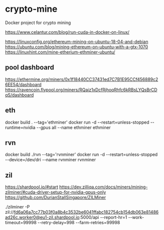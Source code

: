 # crypto-mine
Docker project for crypto mining

https://www.celantur.com/blog/run-cuda-in-docker-on-linux/

https://linuxconfig.org/ethereum-mining-on-ubuntu-18-04-and-debian
https://ubuntu.com/blog/mining-ethereum-on-ubuntu-with-a-gtx-1070
https://linuxhint.com/mine-etherium-ethminer-ubuntu/

## pool dashboard
https://ethermine.org/miners/0x1f18440CC37431ed7C7B1E95CCf456889c26EE54/dashboard
https://ravencoin.flypool.org/miners/RQaiz1xDcfRjhoqRhfc6kRBsLYQsBrCDqS/dashboard


## eth
docker build . --tag='ethminer'
docker run -d --restart=unless-stopped --runtime=nvidia --gpus all --name ethminer ethminer


## rvn
docker build ./rvn --tag='rvnminer'
docker run -d --restart=unless-stopped --device=/dev/dri --name rvnminer rvnminer


## zil

https://shardpool.io/#start
https://dev.zilliqa.com/docs/miners/mining-zilminer/#cuda-driver-setup-for-nvidia-gpus-only
https://github.com/DurianStallSingapore/ZILMiner

./zilminer -P zil://fd6a06a7cc77b03f0a8b4c3532be6041ffabc182754cb154db063e81486ad26c.worker0@eu1-zil.shardpool.io:5000/api --report-hr=1 --work-timeout=99998 --retry-delay=998 --farm-retries=99998




